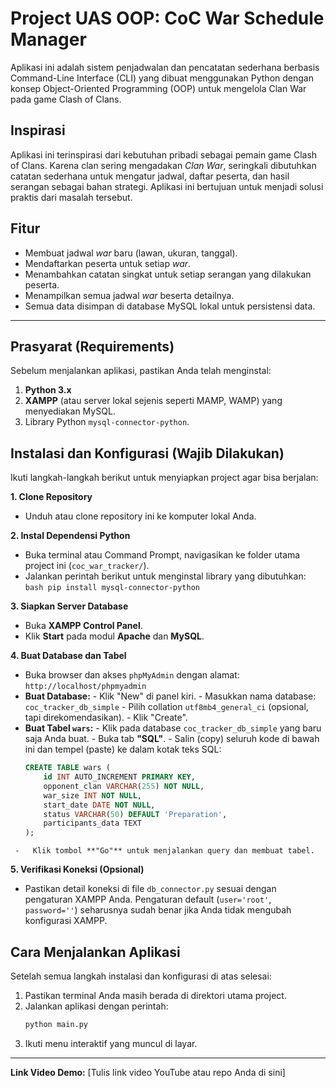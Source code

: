 # Project UAS OOP: CoC War Schedule Manager

Aplikasi ini adalah sistem penjadwalan dan pencatatan sederhana berbasis Command-Line Interface (CLI) yang dibuat menggunakan Python dengan konsep Object-Oriented Programming (OOP) untuk mengelola Clan War pada game Clash of Clans.

## Inspirasi

Aplikasi ini terinspirasi dari kebutuhan pribadi sebagai pemain game Clash of Clans. Karena clan sering mengadakan *Clan War*, seringkali dibutuhkan catatan sederhana untuk mengatur jadwal, daftar peserta, dan hasil serangan sebagai bahan strategi. Aplikasi ini bertujuan untuk menjadi solusi praktis dari masalah tersebut.

## Fitur

-   Membuat jadwal *war* baru (lawan, ukuran, tanggal).
-   Mendaftarkan peserta untuk setiap *war*.
-   Menambahkan catatan singkat untuk setiap serangan yang dilakukan peserta.
-   Menampilkan semua jadwal *war* beserta detailnya.
-   Semua data disimpan di database MySQL lokal untuk persistensi data.

---

## Prasyarat (Requirements)

Sebelum menjalankan aplikasi, pastikan Anda telah menginstal:
1.  **Python 3.x**
2.  **XAMPP** (atau server lokal sejenis seperti MAMP, WAMP) yang menyediakan MySQL.
3.  Library Python `mysql-connector-python`.

## Instalasi dan Konfigurasi (Wajib Dilakukan)

Ikuti langkah-langkah berikut untuk menyiapkan project agar bisa berjalan:

**1. Clone Repository**
   -   Unduh atau clone repository ini ke komputer lokal Anda.

**2. Instal Dependensi Python**
   -   Buka terminal atau Command Prompt, navigasikan ke folder utama project ini (`coc_war_tracker/`).
   -   Jalankan perintah berikut untuk menginstal library yang dibutuhkan:
     ```bash
     pip install mysql-connector-python
     ```

**3. Siapkan Server Database**
   -   Buka **XAMPP Control Panel**.
   -   Klik **Start** pada modul **Apache** dan **MySQL**.

**4. Buat Database dan Tabel**
   -   Buka browser dan akses `phpMyAdmin` dengan alamat: `http://localhost/phpmyadmin`
   -   **Buat Database:**
     -   Klik "New" di panel kiri.
     -   Masukkan nama database: `coc_tracker_db_simple`
     -   Pilih collation `utf8mb4_general_ci` (opsional, tapi direkomendasikan).
     -   Klik "Create".
   -   **Buat Tabel `wars`:**
     -   Klik pada database `coc_tracker_db_simple` yang baru saja Anda buat.
     -   Buka tab **"SQL"**.
     -   Salin (copy) seluruh kode di bawah ini dan tempel (paste) ke dalam kotak teks SQL:
       ```sql
       CREATE TABLE wars (
           id INT AUTO_INCREMENT PRIMARY KEY,
           opponent_clan VARCHAR(255) NOT NULL,
           war_size INT NOT NULL,
           start_date DATE NOT NULL,
           status VARCHAR(50) DEFAULT 'Preparation',
           participants_data TEXT 
       );
       ```
     -   Klik tombol **"Go"** untuk menjalankan query dan membuat tabel.

**5. Verifikasi Koneksi (Opsional)**
   -   Pastikan detail koneksi di file `db_connector.py` sesuai dengan pengaturan XAMPP Anda. Pengaturan default (`user='root'`, `password=''`) seharusnya sudah benar jika Anda tidak mengubah konfigurasi XAMPP.

## Cara Menjalankan Aplikasi

Setelah semua langkah instalasi dan konfigurasi di atas selesai:
1.  Pastikan terminal Anda masih berada di direktori utama project.
2.  Jalankan aplikasi dengan perintah:
    ```bash
    python main.py
    ```
3.  Ikuti menu interaktif yang muncul di layar.

---

**Link Video Demo:** [Tulis link video YouTube atau repo Anda di sini]
